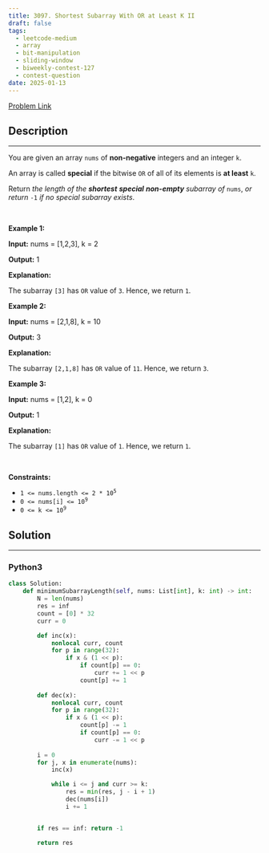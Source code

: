 ```yaml
---
title: 3097. Shortest Subarray With OR at Least K II
draft: false
tags: 
  - leetcode-medium
  - array
  - bit-manipulation
  - sliding-window
  - biweekly-contest-127
  - contest-question
date: 2025-01-13
---
```


[Problem Link](https://leetcode.com/problems/shortest-subarray-with-or-at-least-k-ii/)

## Description

---
<p>You are given an array <code>nums</code> of <strong>non-negative</strong> integers and an integer <code>k</code>.</p>

<p>An array is called <strong>special</strong> if the bitwise <code>OR</code> of all of its elements is <strong>at least</strong> <code>k</code>.</p>

<p>Return <em>the length of the <strong>shortest</strong> <strong>special</strong> <strong>non-empty</strong> <span data-keyword="subarray-nonempty">subarray</span> of</em> <code>nums</code>, <em>or return</em> <code>-1</code> <em>if no special subarray exists</em>.</p>

<p>&nbsp;</p>
<p><strong class="example">Example 1:</strong></p>

<div class="example-block">
<p><strong>Input:</strong> <span class="example-io">nums = [1,2,3], k = 2</span></p>

<p><strong>Output:</strong> <span class="example-io">1</span></p>

<p><strong>Explanation:</strong></p>

<p>The subarray <code>[3]</code> has <code>OR</code> value of <code>3</code>. Hence, we return <code>1</code>.</p>
</div>

<p><strong class="example">Example 2:</strong></p>

<div class="example-block">
<p><strong>Input:</strong> <span class="example-io">nums = [2,1,8], k = 10</span></p>

<p><strong>Output:</strong> <span class="example-io">3</span></p>

<p><strong>Explanation:</strong></p>

<p>The subarray <code>[2,1,8]</code> has <code>OR</code> value of <code>11</code>. Hence, we return <code>3</code>.</p>
</div>

<p><strong class="example">Example 3:</strong></p>

<div class="example-block">
<p><strong>Input:</strong> <span class="example-io">nums = [1,2], k = 0</span></p>

<p><strong>Output:</strong> <span class="example-io">1</span></p>

<p><strong>Explanation:</strong></p>

<p>The subarray <code>[1]</code> has <code>OR</code> value of <code>1</code>. Hence, we return <code>1</code>.</p>
</div>

<p>&nbsp;</p>
<p><strong>Constraints:</strong></p>

<ul>
	<li><code>1 &lt;= nums.length &lt;= 2 * 10<sup>5</sup></code></li>
	<li><code>0 &lt;= nums[i] &lt;= 10<sup>9</sup></code></li>
	<li><code>0 &lt;= k &lt;= 10<sup>9</sup></code></li>
</ul>


## Solution

---
### Python3
``` py title='shortest-subarray-with-or-at-least-k-ii'
class Solution:
    def minimumSubarrayLength(self, nums: List[int], k: int) -> int:
        N = len(nums)
        res = inf
        count = [0] * 32
        curr = 0

        def inc(x):
            nonlocal curr, count
            for p in range(32):
                if x & (1 << p):
                    if count[p] == 0:
                        curr += 1 << p
                    count[p] += 1
        
        def dec(x):
            nonlocal curr, count
            for p in range(32):
                if x & (1 << p):
                    count[p] -= 1
                    if count[p] == 0:
                        curr -= 1 << p
        
        i = 0
        for j, x in enumerate(nums):
            inc(x)

            while i <= j and curr >= k:
                res = min(res, j - i + 1)
                dec(nums[i])
                i += 1


        if res == inf: return -1

        return res
```

